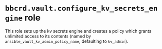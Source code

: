 `bbcrd.vault.configure_kv_secrets_engine` role
==============================================

This role sets up the kv secrets engine and creates a policy which grants
unlimited access to its contents (named by
`ansible_vault_kv_admin_policy_name`, defaulting to `kv_admin`).
